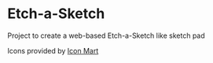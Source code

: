 # Etch-a-Sketch
Project to create a web-based Etch-a-Sketch like sketch pad


Icons provided by [Icon Mart](https://www.flaticon.com/authors/icon-mart)